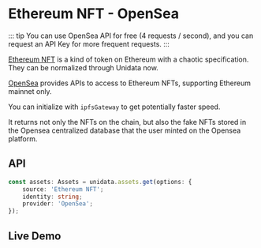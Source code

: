 # Ethereum NFT - OpenSea

::: tip
You can use OpenSea API for free (4 requests / second), and you can request an API Key for more frequent requests.
:::

[Ethereum NFT](https://ethereum.org/en/nft/) is a kind of token on Ethereum with a chaotic specification. They can be normalized through Unidata now.

[OpenSea](https://opensea.io/) provides APIs to access to Ethereum NFTs, supporting Ethereum mainnet only.

You can initialize with `ipfsGateway` to get potentially faster speed.

It returns not only the NFTs on the chain, but also the fake NFTs stored in the Opensea centralized database that the user minted on the Opensea platform.

## API

```ts
const assets: Assets = unidata.assets.get(options: {
    source: 'Ethereum NFT';
    identity: string;
    provider: 'OpenSea';
});
```

## Live Demo

<Assets :source="'Ethereum NFT'" :provider="'OpenSea'" :defaultIdentity="'0xC8b960D09C0078c18Dcbe7eB9AB9d816BcCa8944'" />
